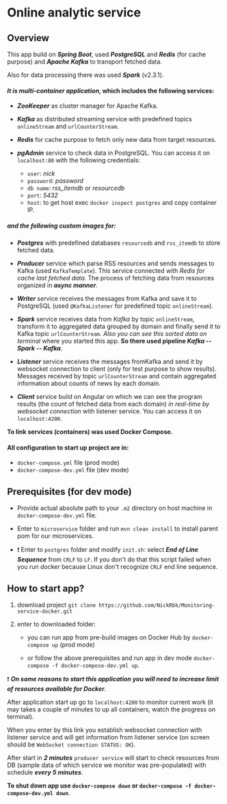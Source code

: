 # Online analytic service

## Overview
This app build on _**Spring Boot**_, used _**PostgreSQL**_ and _**Redis**_ (for cache purpose) and _**Apache Kafka**_ to 
transport fetched data.

Also for data processing there was used _**Spark**_ (v2.3.1).

#### _It is multi-container application_, which includes the following services:
- _**ZooKeeper**_ as cluster manager for Apache Kafka.

- _**Kafka**_ as distributed streaming service with predefined topics `onlineStream` and `urlCounterStream`.
- _**Redis**_ for cache purpose to fetch only new data from target resources.
- _**pgAdmin**_ service to check data in PostgreSQL. You can access it on `localhost:80` with the following credentials:
    - `user`: _nick_
    - `password`: _password_
    - `db name`:  _rss_itemdb_ or _resourcedb_
    - `port`: _5432_
    - `host`: to get host exec `docker inspect postgres` and copy container IP.

##### and the following custom images for:

- _**Postgres**_ with predefined databases `resourcedb` and `rss_itemdb` to store fetched data. 

- _**Producer**_ service which parse RSS resources and sends messages to Kafka (used `KafkaTemplate`). 
This service connected with _Redis for cache last fetched data_. The process of fetching data from resources
organized in _**async manner**_.
- _**Writer**_ service receives the messages from Kafka and save it to PostgreSQL 
(used `@KafkaListener` for predefined topic `onlineStream`).
- _**Spark**_ service receives data from _Kafka_ by topic `onlineStream`, transform it to aggregated data grouped 
by domain and finally send it to Kafka topic `urlCounterStream`. _Also you can see this sorted data on terminal_ 
where you started this app. **So there used pipeline _Kafka -- Spark -- Kafka_**.
- _**Listener**_ service receives the messages fromKafka and send it by websocket connection to client 
(only for test purpose  to show results). Messages received by topic `urlCounterStream` and contain aggregated 
information about counts of news by each domain.
- _**Client**_ service build on Angular on which we can see the program results (the count of fetched data
from each domain) _in real-time by websocket connection_ with listener service. You can access it on `localhost:4200`.

**To link services (containers) was used Docker Compose.**

#### All configuration to start up project are in:
 - `docker-compose.yml` file (prod mode)
 - `docker-compose-dev.yml` file (dev mode)

## Prerequisites (for dev mode)
- Provide actual absolute path to your `.m2` directory on host machine in `docker-compose-dev.yml` file.

- Enter to `microservice` folder and run `mvn clean install` to install parent pom for our microservices.
- :exclamation: Enter to `postgres` folder and modify `init.sh`:
 select _**End of Line Sequence**_ from `CRLF` to `LF`. If you don't do that this script failed when you run docker
 because Linux don't recognize `CRLF` end line sequence.

## How to start app?
1) download project `git clone https://github.com/NickRbk/Monitoring-service-docker.git`
2) enter to downloaded folder:

    - you can run app from pre-build images on Docker Hub by `docker-compose up` (prod mode)

    - or follow the above prerequisites and run app in dev mode `docker-compose -f docker-compose-dev.yml up`.

:exclamation: _**On some reasons to start this application you will need to increase limit of resources available for Docker**_.

After application start up go to `localhost:4200` to monitor current work (it may takes a couple of minutes 
to up all containers, watch the progress on terminal).

When you enter by this link you establish websocket connection with listener service and will get information 
from listener service (on screen should be `WebSocket connection STATUS: OK`). 

After start in _**2 minutes**_ `producer service` will start to check resources from DB (sample data of which service we 
monitor was pre-populated) with schedule _**every 5 minutes**_.

**To shut down app use `docker-compose down` or `docker-compose -f docker-compose-dev.yml down`**.